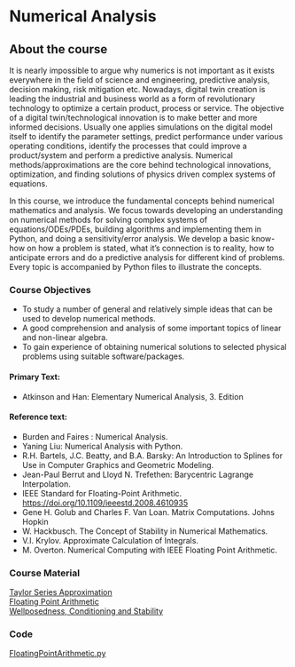 # Numerical Analysis

## About the course
It is nearly impossible to argue why numerics is not important as it exists everywhere in the field of science and engineering, predictive analysis, decision making, risk mitigation etc. Nowadays, digital twin creation is leading the industrial and business world as a form of revolutionary technology to optimize a certain product, process or
service. The objective of a digital twin/technological innovation is to make better and more informed decisions. Usually one applies simulations on the digital model itself to identify the parameter settings, predict performance under various operating conditions, identify the processes that could improve a product/system and perform a
predictive analysis. Numerical methods/approximations are the core behind technological innovations, optimization, and finding solutions of physics driven complex systems of equations.

In this course, we introduce the fundamental concepts behind numerical mathematics and analysis. We focus towards developing an understanding on numerical methods for solving complex systems of equations/ODEs/PDEs, building algorithms and implementing them in Python, and doing a sensitivity/error analysis. We develop a basic know-how on how a problem is stated, what it’s connection is to reality, how to anticipate errors and do a predictive analysis for different kind of problems. Every topic is accompanied by Python files to illustrate the concepts.

### Course Objectives
- To study a number of general and relatively simple ideas that can be used to develop numerical methods.
- A good comprehension and analysis of some important topics of linear and non-linear algebra.
- To gain experience of obtaining numerical solutions to selected physical problems using suitable
software/packages.

#### Primary Text:
- Atkinson and Han: Elementary Numerical Analysis, 3. Edition

#### Reference text:
- Burden and Faires : Numerical Analysis.
- Yaning Liu: Numerical Analysis with Python.
- R.H. Bartels, J.C. Beatty, and B.A. Barsky: An Introduction to Splines for Use in Computer Graphics and Geometric Modeling.
- Jean-Paul Berrut and Lloyd N. Trefethen: Barycentric Lagrange Interpolation.
- IEEE Standard for Floating-Point Arithmetic. https://doi.org/10.1109/ieeestd.2008.4610935
- Gene H. Golub and Charles F. Van Loan. Matrix Computations. Johns Hopkin
- W. Hackbusch. The Concept of Stability in Numerical Mathematics.
- V.I. Krylov. Approximate Calculation of Integrals.
- M. Overton. Numerical Computing with IEEE Floating Point Arithmetic.

### Course Material
[Taylor Series Approximation](/numerical_analysis/TaylorSeries.pdf)<br />
[Floating Point Arithmetic](/numerical_analysis/lecture_notes/FloatingPointArithmetic.pdf)<br />
[Wellposedness, Conditioning and Stability](/numerical_analysis/WCStability.pdf)<br />


### Code
[FloatingPointArithmetic.py](/numerical_analysis/python_labs/FloatingPointArithmetic.py)<br />
